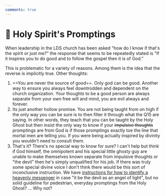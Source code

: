 ```yaml
---
comments: true
---
```

# 👻 Holy Spirit's Promptings
When leadership in the LDS church has been asked "how do I know if that's the spirit or just me?" the response that seems to be repeatedly stated is "If it inspires you to do good and to follow the gospel then it is of God."

This is problematic for a variety of reasons. Among them is the idea that the reverse is implicitly true. Other thoughts:

1. ==You are never the source of good==. Only god can be good. Another way to ensure you always feel downtrodden and dependent on the church organization. Your thoughts to be a good person are always separate from your own free will and mind, you are evil always and forever.
2. Its just another hollow promise. You are not being taught from on high if the only way you can be sure is to then filter it through what the Q15 are saying. In other words, they teach that you can be taught by the Holy Ghost but then insist the only way to know if your ~~impulsive thoughts~~ promptings are from God is if those promptings exactly toe the line that mortal men are telling you. If you were being actually inspired by divinity you wouldn't need to consult them.
3. That's it? There's no special way to know for sure? I can't help but think if God himself, the omnipotent and his special little ghosty guy are unable to make themselves known separate from impulsive thoughts or "the devil" then he's simply unqualified for his job. If there was truly some special divine voice I don't think there would be this sort of inconclusive instruction. We have [instructions for how to identify a heavenly messenger](https://www.churchofjesuschrist.org/study/scriptures/dc-testament/dc/129?lang=eng&id=p4-p8#p4) in case "it be the devil as an angel of light", but no solid guideline for pedestrian, everyday promptings from the Holy Ghost? ... Why not?